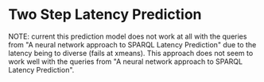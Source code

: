 # Two Step Latency Prediction
NOTE: current this prediction model does not work at all with the queries from "A neural network approach to SPARQL Latency Prediction" due to the latency being to diverse (fails at xmeans).
This approach does not seem to work well with the queries from "A neural network approach to SPARQL Latency Prediction".

